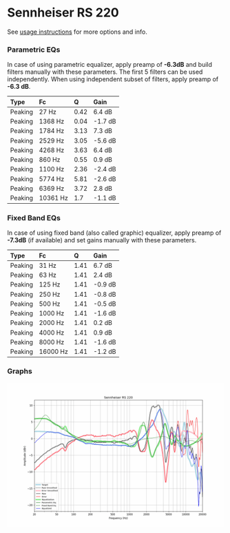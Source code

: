 # Sennheiser RS 220
See [usage instructions](https://github.com/jaakkopasanen/AutoEq#usage) for more options and info.

### Parametric EQs
In case of using parametric equalizer, apply preamp of **-6.3dB** and build filters manually
with these parameters. The first 5 filters can be used independently.
When using independent subset of filters, apply preamp of **-6.3 dB**.

| Type    | Fc       |    Q | Gain    |
|:--------|:---------|:-----|:--------|
| Peaking | 27 Hz    | 0.42 | 6.4 dB  |
| Peaking | 1368 Hz  | 0.04 | -1.7 dB |
| Peaking | 1784 Hz  | 3.13 | 7.3 dB  |
| Peaking | 2529 Hz  | 3.05 | -5.6 dB |
| Peaking | 4268 Hz  | 3.63 | 6.4 dB  |
| Peaking | 860 Hz   | 0.55 | 0.9 dB  |
| Peaking | 1100 Hz  | 2.36 | -2.4 dB |
| Peaking | 5774 Hz  | 5.81 | -2.6 dB |
| Peaking | 6369 Hz  | 3.72 | 2.8 dB  |
| Peaking | 10361 Hz | 1.7  | -1.1 dB |

### Fixed Band EQs
In case of using fixed band (also called graphic) equalizer, apply preamp of **-7.3dB**
(if available) and set gains manually with these parameters.

| Type    | Fc       |    Q | Gain    |
|:--------|:---------|:-----|:--------|
| Peaking | 31 Hz    | 1.41 | 6.7 dB  |
| Peaking | 63 Hz    | 1.41 | 2.4 dB  |
| Peaking | 125 Hz   | 1.41 | -0.9 dB |
| Peaking | 250 Hz   | 1.41 | -0.8 dB |
| Peaking | 500 Hz   | 1.41 | -0.5 dB |
| Peaking | 1000 Hz  | 1.41 | -1.6 dB |
| Peaking | 2000 Hz  | 1.41 | 0.2 dB  |
| Peaking | 4000 Hz  | 1.41 | 0.9 dB  |
| Peaking | 8000 Hz  | 1.41 | -1.6 dB |
| Peaking | 16000 Hz | 1.41 | -1.2 dB |

### Graphs
![](./Sennheiser%20RS%20220.png)